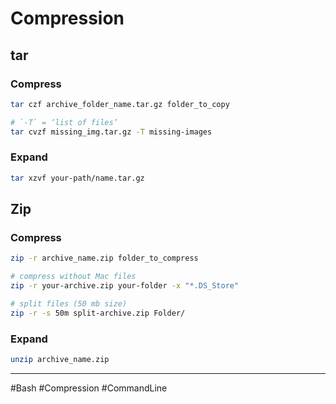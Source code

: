 # Compression

## tar

### Compress

```bash
tar czf archive_folder_name.tar.gz folder_to_copy
```

```bash
# `-T` = ‘list of files’
tar cvzf missing_img.tar.gz -T missing-images
```

### Expand

```bash
tar xzvf your-path/name.tar.gz
```

## Zip

### Compress

```bash
zip -r archive_name.zip folder_to_compress
```

```bash
# compress without Mac files
zip -r your-archive.zip your-folder -x "*.DS_Store"
```

```bash
# split files (50 mb size)
zip -r -s 50m split-archive.zip Folder/
```

### Expand

```bash
unzip archive_name.zip
```

---

#Bash #Compression #CommandLine